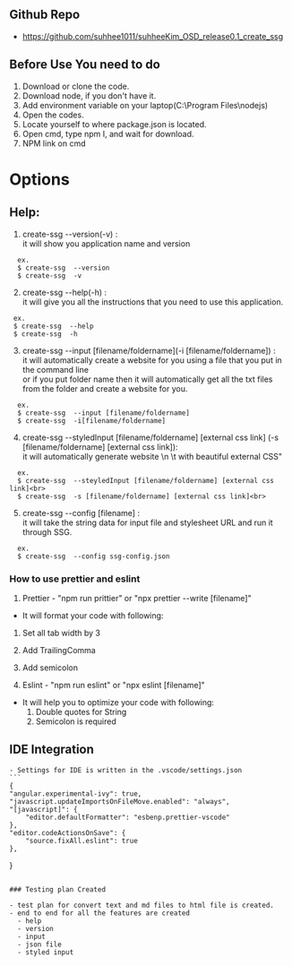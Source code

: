 ## Github Repo
+ https://github.com/suhhee1011/suhheeKim_OSD_release0.1_create_ssg

## Before Use You need to do
1. Download or clone the code.<br>
2. Download node, if you don't have it.<br>
3. Add environment variable on your laptop(C:\Program Files\nodejs)<br>
4. Open the codes.<br>
5. Locate yourself to where package.json is located.<br>
6. Open cmd, type npm I, and wait for download.<br>
7. NPM link on cmd


# Options
## Help:
1. create-ssg --version(-v) :<br>
it will show you application name and version<br>
```
  ex.
  $ create-ssg  --version
  $ create-ssg  -v 
  ```
 2. create-ssg  --help(-h) :<br>
         it will give you all the instructions that you need to use this application.<br>
 ```        
  ex.
  $ create-ssg  --help
  $ create-ssg  -h 
  ```       
 3. create-ssg --input [filename/foldername](-i [filename/foldername]) :<br>
       it will automatically create a website for you using a file that you put in the command line<br>
         or if you put folder name then it will automatically get all the txt files from the folder and create a website for you.<br>
```
  ex.
  $ create-ssg  --input [filename/foldername]
  $ create-ssg  -i[filename/foldername] 
```
  4. create-ssg --styledInput [filename/foldername] [external css link] (-s [filename/foldername] [external css link]): <br> 
           it will automatically generate website \n \t with beautiful external CSS"
```
  ex.
  $ create-ssg  --steyledInput [filename/foldername] [external css link]<br>
  $ create-ssg  -s [filename/foldername] [external css link]<br>

```

 5. create-ssg --config [filename] : <br> 
           it will take the string data for input file and stylesheet URL and run it through SSG.
```
  ex.
  $ create-ssg  --config ssg-config.json

```



### How to use prettier and eslint 

1. Prettier - "npm run prittier" or "npx prettier --write [filename]"
 - It will format your code with following:
  1. Set all tab width by 3
  2. Add TrailingComma
  3. Add semicolon

2. Eslint - "npm run eslint" or "npx eslint [filename]"
 - It will help you to optimize your code with following: 
   1. Double quotes for String 
   2. Semicolon is required

## IDE Integration
    - Settings for IDE is written in the .vscode/settings.json
    ```
    {
    "angular.experimental-ivy": true,
    "javascript.updateImportsOnFileMove.enabled": "always",
    "[javascript]": {
        "editor.defaultFormatter": "esbenp.prettier-vscode"
    },
    "editor.codeActionsOnSave": {
        "source.fixAll.eslint": true
    },
}
  ```

 ### Testing plan Created

 - test plan for convert text and md files to html file is created.
 - end to end for all the features are created
    - help
    - version
    - input
    - json file
    - styled input
